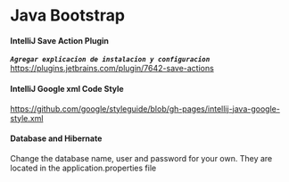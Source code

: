 Java Bootstrap
===============

#### IntelliJ Save Action Plugin
**_`Agregar explicacion de instalacion y configuracion`_**
https://plugins.jetbrains.com/plugin/7642-save-actions

#### IntelliJ Google xml Code Style
https://github.com/google/styleguide/blob/gh-pages/intellij-java-google-style.xml

#### Database and Hibernate
Change the database name, user and password for your own.
They are located in the application.properties file
